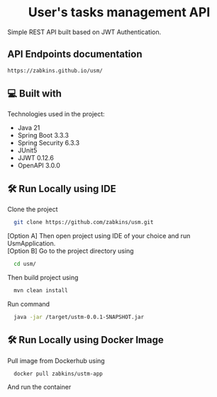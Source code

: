 <h1 align="center" id="title">User's tasks management API</h1>

<p id="description">Simple REST API built based on JWT Authentication.</p>

<h2>API Endpoints documentation</h2>

```bash
https://zabkins.github.io/usm/
```

<h2>💻 Built with</h2>

Technologies used in the project:

*   Java 21
*   Spring Boot 3.3.3
*   Spring Security 6.3.3
*   JUnit5
*   JJWT 0.12.6
*   OpenAPI 3.0.0

<h2>🛠️ Run Locally using IDE</h2>
Clone the project

```bash
  git clone https://github.com/zabkins/usm.git
```

[Option A] Then open project using IDE of your choice and run UsmApplication.<br>
[Option B] Go to the project directory using
```bash
  cd usm/
```
Then build project using
```bash
  mvn clean install
```
Run command
```bash
  java -jar /target/ustm-0.0.1-SNAPSHOT.jar
```
<h2>🛠️ Run Locally using Docker Image</h2>

Pull image from Dockerhub using
```bash
  docker pull zabkins/ustm-app
```
And run the container
